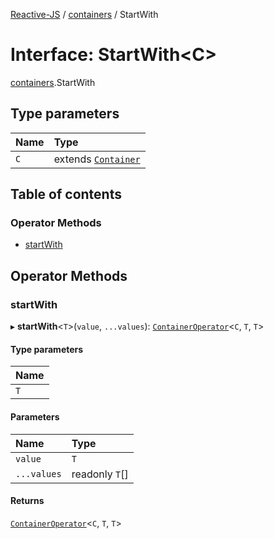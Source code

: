 [Reactive-JS](../README.md) / [containers](../modules/containers.md) / StartWith

# Interface: StartWith<C\>

[containers](../modules/containers.md).StartWith

## Type parameters

| Name | Type |
| :------ | :------ |
| `C` | extends [`Container`](containers.Container.md) |

## Table of contents

### Operator Methods

- [startWith](containers.StartWith.md#startwith)

## Operator Methods

### startWith

▸ **startWith**<`T`\>(`value`, `...values`): [`ContainerOperator`](../modules/containers.md#containeroperator)<`C`, `T`, `T`\>

#### Type parameters

| Name |
| :------ |
| `T` |

#### Parameters

| Name | Type |
| :------ | :------ |
| `value` | `T` |
| `...values` | readonly `T`[] |

#### Returns

[`ContainerOperator`](../modules/containers.md#containeroperator)<`C`, `T`, `T`\>
